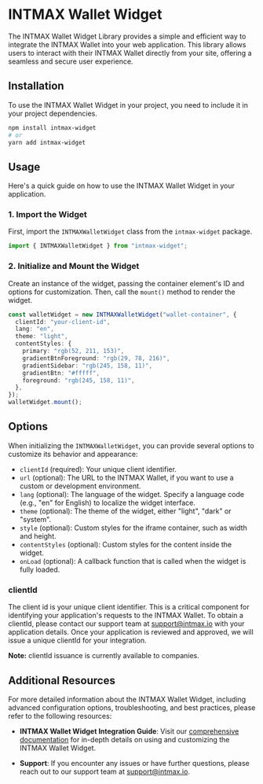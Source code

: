 # INTMAX Wallet Widget

The INTMAX Wallet Widget Library provides a simple and efficient way to integrate the INTMAX Wallet into your web application. This library allows users to interact with their INTMAX Wallet directly from your site, offering a seamless and secure user experience.

## Installation

To use the INTMAX Wallet Widget in your project, you need to include it in your project dependencies.

```bash
npm install intmax-widget
# or
yarn add intmax-widget
```

## Usage

Here's a quick guide on how to use the INTMAX Wallet Widget in your application.

### 1. Import the Widget

First, import the `INTMAXWalletWidget` class from the `intmax-widget` package.

```ts
import { INTMAXWalletWidget } from "intmax-widget";
```

### 2. Initialize and Mount the Widget

Create an instance of the widget, passing the container element's ID and options for customization. Then, call the `mount()` method to render the widget.

```ts
const walletWidget = new INTMAXWalletWidget("wallet-container", {
  clientId: "your-client-id",
  lang: "en",
  theme: "light",
  contentStyles: {
    primary: "rgb(52, 211, 153)",
    gradientBtnForeground: "rgb(29, 78, 216)",
    gradientSidebar: "rgb(245, 158, 11)",
    gradientBtn: "#fffff",
    foreground: "rgb(245, 158, 11)",
  },
});
walletWidget.mount();
```

## Options

When initializing the `INTMAXWalletWidget`, you can provide several options to customize its behavior and appearance:

- `clientId` (required): Your unique client identifier.
- `url` (optional): The URL to the INTMAX Wallet, if you want to use a custom or development environment.
- `lang` (optional): The language of the widget. Specify a language code (e.g., "en" for English) to localize the widget interface.
- `theme` (optional): The theme of the widget, either "light", "dark" or "system".
- `style` (optional): Custom styles for the iframe container, such as width and height.
- `contentStyles` (optional): Custom styles for the content inside the widget.
- `onLoad` (optional): A callback function that is called when the widget is fully loaded.

### clientId

The client id is your unique client identifier. This is a critical component for identifying your application's requests to the INTMAX Wallet. To obtain a clientId, please contact our support team at <support@intmax.io> with your application details. Once your application is reviewed and approved, we will issue a unique clientId for your integration.

**Note:** clientId issuance is currently available to companies.

## Additional Resources

For more detailed information about the INTMAX Wallet Widget, including advanced configuration options, troubleshooting, and best practices, please refer to the following resources:

- **INTMAX Wallet Widget Integration Guide**: Visit our [comprehensive documentation](https://aquatic-paperback-675.notion.site/INTMAX-Wallet-Widget-Integration-Guide-274019b952fd4b23bc45dd9cd5643e8c) for in-depth details on using and customizing the INTMAX Wallet Widget.

- **Support**: If you encounter any issues or have further questions, please reach out to our support team at [support@intmax.io](mailto:support@intmax.io).
